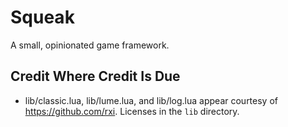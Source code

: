 # Squeak

A small, opinionated game framework.


## Credit Where Credit Is Due

* lib/classic.lua, lib/lume.lua, and lib/log.lua appear courtesy of https://github.com/rxi. Licenses in the `lib` directory.

